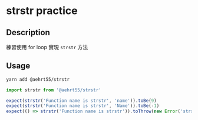 # strstr practice
## Description
練習使用 for loop 實現 `strstr` 方法

## Usage

```bash
yarn add @aehrt55/strstr
```

```javascript
import strstr from '@aehrt55/strstr'

expect(strstr('Function name is strstr', 'name')).toBe(9)
expect(strstr('Function name is strstr', 'Name')).toBe(-1)
expect(() => strstr('Function name is strstr')).toThrow(new Error('strstr should pass two args'))
```
